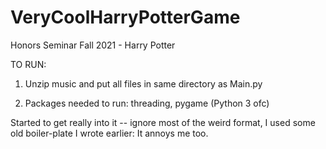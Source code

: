 # VeryCoolHarryPotterGame
Honors Seminar Fall 2021 - Harry Potter

TO RUN:

1. Unzip music and put all files in same directory as Main.py

2. Packages needed to run: threading, pygame (Python 3 ofc)

Started to get really into it -- ignore most of the weird format, I used some old boiler-plate I wrote earlier: It annoys me too.
